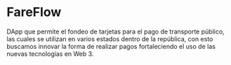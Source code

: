 # FareFlow

DApp que permite el fondeo de tarjetas para el pago de transporte público, las cuales se utilizan en varios estados dentro de la república, con esto buscamos innovar la forma de realizar pagos fortaleciendo el uso de las nuevas tecnologías en Web 3.
